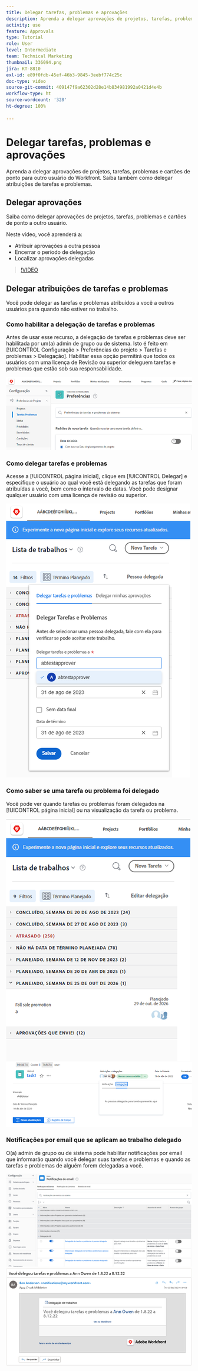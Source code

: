 ```yaml
---
title: Delegar tarefas, problemas e aprovações
description: Aprenda a delegar aprovações de projetos, tarefas, problemas e cartões de ponto para outro usuário do Workfront. Saiba também como delegar atribuições de tarefas e problemas.
activity: use
feature: Approvals
type: Tutorial
role: User
level: Intermediate
team: Technical Marketing
thumbnail: 336094.png
jira: KT-8810
exl-id: e89f0fdb-45ef-46b3-9845-3eebf774c25c
doc-type: video
source-git-commit: 409147f9a62302d28e14b834981992a0421d4e4b
workflow-type: ht
source-wordcount: '328'
ht-degree: 100%

---
```


# Delegar tarefas, problemas e aprovações

Aprenda a delegar aprovações de projetos, tarefas, problemas e cartões de ponto para outro usuário do Workfront. Saiba também como delegar atribuições de tarefas e problemas.

## Delegar aprovações

Saiba como delegar aprovações de projetos, tarefas, problemas e cartões de ponto a outro usuário.

Neste vídeo, você aprenderá a:

* Atribuir aprovações a outra pessoa
* Encerrar o período de delegação
* Localizar aprovações delegadas

>[!VIDEO](https://video.tv.adobe.com/v/336094/?quality=12&learn=on)

<!---
learn more URLS
Delegate approval request
--->

## Delegar atribuições de tarefas e problemas

Você pode delegar as tarefas e problemas atribuídos a você a outros usuários para quando não estiver no trabalho.

### Como habilitar a delegação de tarefas e problemas

Antes de usar esse recurso, a delegação de tarefas e problemas deve ser habilitada por um(a) admin de grupo ou de sistema. Isto é feito em [!UICONTROL Configuração > Preferências do projeto > Tarefas e problemas > Delegação]. Habilitar essa opção permitirá que todos os usuários com uma licença de Revisão ou superior deleguem tarefas e problemas que estão sob sua responsabilidade.

![Captura de tela mostrando a [!UICONTROL configuração] de preferências para delegação](assets/delegation-1.png)

### Como delegar tarefas e problemas

Acesse a [!UICONTROL página inicial], clique em [!UICONTROL Delegar] e especifique o usuário ao qual você está delegando as tarefas que foram atribuídas a você, bem como o intervalo de datas. Você pode designar qualquer usuário com uma licença de revisão ou superior.

![Captura de tela mostrando a guia de delegação na [!UICONTROL página inicial]](assets/delegation-2.png)

### Como saber se uma tarefa ou problema foi delegado

Você pode ver quando tarefas ou problemas foram delegados na [!UICONTROL página inicial] ou na visualização da tarefa ou problema.

![Captura de tela mostrando as tarefas delegadas na [!UICONTROL página inicial]](assets/delegation-4.png)
![Captura de tela mostrando as tarefas delegadas na visualização de tarefas](assets/delegation-3.png)

### Notificações por email que se aplicam ao trabalho delegado

O(a) admin de grupo ou de sistema pode habilitar notificações por email que informarão quando você delegar suas tarefas e problemas e quando as tarefas e problemas de alguém forem delegadas a você.

![Captura de tela mostrando as opções de [!UICONTROL configuração] de notificação por email para delegação](assets/delegation-5.png)
![Captura de tela mostrando um email de delegação de trabalho](assets/delegation-6.png)
